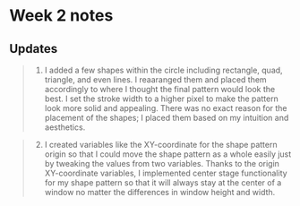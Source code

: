 # Week 2 notes

## Updates

> 1. I added a few shapes within the circle including rectangle, quad, triangle, and even lines. I reaaranged them and placed them accordingly to where I thought the final pattern would look the best. I set the stroke width to a higher pixel to make the pattern look more solid and appealing. There was no exact reason for the placement of the shapes; I placed them based on my intuition and aesthetics. 

> 2. I created variables like the XY-coordinate for the shape pattern origin so that I could move the shape pattern as a whole easily just by tweaking the values from two variables. Thanks to the origin XY-coordinate variables, I implemented center stage functionality for my shape pattern so that it will always stay at the center of a window no matter the differences in window height and width. 
